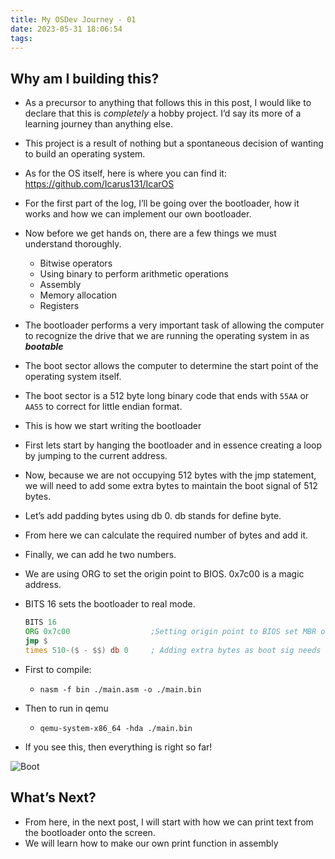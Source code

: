 ```yaml
---
title: My OSDev Journey - 01
date: 2023-05-31 18:06:54
tags:
---
```


## Why am I building this?

- As a precursor to anything that follows this in this post, I would like to declare that this is _completely_ a hobby project. I’d say its more of a learning journey than anything else.
- This project is a result of nothing but a spontaneous decision of wanting to build an operating system.
- As for the OS itself, here is where you can find it: https://github.com/Icarus131/IcarOS

- For the first part of the log, I’ll be going over the bootloader, how it works and how we can implement our own bootloader.
- Now before we get hands on, there are a few things we must understand thoroughly.
  - Bitwise operators
  - Using binary to perform arithmetic operations
  - Assembly
  - Memory allocation
  - Registers
- The bootloader performs a very important task of allowing the computer to recognize the drive that we are running the operating system in as **_bootable_**
- The boot sector allows the computer to determine the start point of the operating system itself.
- The boot sector is a 512 byte long binary code that ends with `55AA` or `AA55` to correct for little endian format.
- This is how we start writing the bootloader
- First lets start by hanging the bootloader and in essence creating a loop by jumping to the current address.
- Now, because we are not occupying 512 bytes with the jmp statement, we will need to add some extra bytes to maintain the boot signal of 512 bytes.
- Let’s add padding bytes using db 0. db stands for define byte.
- From here we can calculate the required number of bytes and add it.
- Finally, we can add he two numbers.
- We are using ORG to set the origin point to BIOS. 0x7c00 is a magic address.
- BITS 16 sets the bootloader to real mode.
  ```asm
  BITS 16
  ORG 0x7c00                  ;Setting origin point to BIOS set MBR origin point [Magic Address]
  jmp $
  times 510-($ - $$) db 0     ; Adding extra bytes as boot sig needs to be 512dw 0xAA55
  ```
- First to compile:
  - `nasm -f bin ./main.asm -o ./main.bin`
- Then to run in qemu
  - `qemu-system-x86_64 -hda ./main.bin`
- If you see this, then everything is right so far!

![Boot](/blog/osdev-log-1/boot.png)

## What’s Next?

- From here, in the next post, I will start with how we can print text from the bootloader onto the screen.
- We will learn how to make our own print function in assembly
